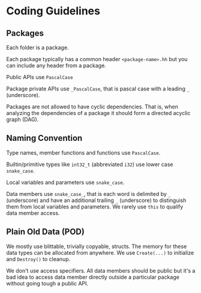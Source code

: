 # Coding Guidelines

## Packages

Each folder is a package.

Each package typically has a common header `<package-name>.hh` but you can include any header from a package.

Public APIs use `PascalCase`

Package private APIs use `_PascalCase`, that is pascal case with a leading `_` (underscore).

Packages are not allowed to have cyclic dependencies. That is, when analyzing the dependencies of a package it should form a directed acyclic graph (DAG).

## Naming Convention

Type names, member functions and functions use `PascalCase`.

Builtin/primitive types like `int32_t` (abbreviated `i32`) use lower case `snake_case`.

Local variables and parameters use `snake_case`.

Data members use `snake_case_`, that is each word is delimited by `_` (underscore) and have an additional trailing `_` (underscore) to distinguish them from local variables and parameters. We rarely use `this` to qualify data member access.

## Plain Old Data (POD)

We mostly use blittable, trivially copyable, structs. The memory for these data types can be allocated from anywhere. We use `Create(...)` to initialize and `Destroy()` to cleanup.

We don't use access specifiers. All data members should be public but it's a bad idea to access data member directly outside a particular package without going tough a public API.
